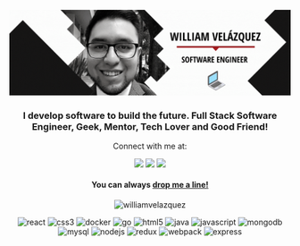 <!-- ### Hi there 👋 -->

<!-- <h1 align="center">Hi, I'm William Velazquez 👋</h1> -->

[<img src="./.readme-static/WilliamVelazquez.gif" />](https://twitter.com/WilliamVlazquez)

<h3 align="center">I develop software to build the future. Full Stack Software Engineer, Geek, Mentor, Tech Lover and Good Friend!</h3>

<!-- <p align="left">
<img src="https://komarev.com/ghpvc/?username=williamvelazquez" alt="williamvelazquez" />
</p> -->

<!-- - All of my projects are available at [williamvelazquez.com](https://williamvelazquez.com/) -->

<div align="center">

Connect with me at:

[<img src="https://img.shields.io/badge/twitter-%231DA1F2.svg?&style=for-the-badge&logo=twitter&logoColor=white" />](https://twitter.com/WilliamVlazquez) [<img src="https://img.shields.io/badge/linkedin-%230077B5.svg?&style=for-the-badge&logo=linkedin&logoColor=white" />](https://www.linkedin.com/in/williamvelazquez/) [<img src ="https://img.shields.io/badge/portfolio-web-%23.svg?&style=for-the-badge&logo=&logoColor=white%22">](https://williamvelazquez.com/) 
<!-- [<img src="https://img.shields.io/badge/medium-%2312100E.svg?&style=for-the-badge&logo=medium&logoColor=white" />](https://medium.com/@pratikbaitha04)  -->

<!-- [<img src = "https://img.shields.io/badge/instagram-%23E4405F.svg?&style=for-the-badge&logo=instagram&logoColor=white">](https://www.instagram.com/pratikkumar04/)
[<img src = "https://img.shields.io/badge/facebook-%231877F2.svg?&style=for-the-badge&logo=facebook&logoColor=white">](https://www.facebook.com/pr2tik1) -->

<!-- ![Visits Badge](https://badges.pufler.dev/visits/WilliamVelazquez/WilliamVelazquez?style=for-the-badge )  -->

#### You can always [drop me a line!](info@williamvelazquez.com)

</div>

<p align="center">
<img src="https://github-readme-stats.vercel.app/api?username=williamvelazquez&show_icons=true" alt="williamvelazquez" />
</p>

<p align="center">
<img src="https://devicons.github.io/devicon/devicon.git/icons/react/react-original-wordmark.svg" alt="react" width="20" height="20"/>
<img src="https://devicons.github.io/devicon/devicon.git/icons/css3/css3-original-wordmark.svg" alt="css3" width="20" height="20"/>
<img src="https://devicons.github.io/devicon/devicon.git/icons/docker/docker-original-wordmark.svg" alt="docker" width="20" height="20"/>
<img src="https://devicons.github.io/devicon/devicon.git/icons/go/go-original.svg" alt="go" width="20" height="20"/>
<img src="https://devicons.github.io/devicon/devicon.git/icons/html5/html5-original-wordmark.svg" alt="html5" width="20" height="20"/>
<img src="https://devicons.github.io/devicon/devicon.git/icons/java/java-original-wordmark.svg" alt="java" width="20" height="20"/>
<img src="https://devicons.github.io/devicon/devicon.git/icons/javascript/javascript-original.svg" alt="javascript" width="20" height="20"/>
<img src="https://devicons.github.io/devicon/devicon.git/icons/mongodb/mongodb-original-wordmark.svg" alt="mongodb" width="20" height="20"/>
<img src="https://devicons.github.io/devicon/devicon.git/icons/mysql/mysql-original-wordmark.svg" alt="mysql" width="20" height="20"/>
<img src="https://devicons.github.io/devicon/devicon.git/icons/nodejs/nodejs-original-wordmark.svg" alt="nodejs" width="20" height="20"/>
<img src="https://devicons.github.io/devicon/devicon.git/icons/redux/redux-original.svg" alt="redux" width="20" height="20"/>
<img src="https://devicons.github.io/devicon/devicon.git/icons/webpack/webpack-original.svg" alt="webpack" width="20" height="20"/>
<img src="https://devicons.github.io/devicon/devicon.git/icons/express/express-original-wordmark.svg" alt="express" width="20" height="20"/>
</p>


<!-- <p align="center">
<a href="https://twitter.com/williamvlazquez" target="blank"><img align="center" src="https://cdn.jsdelivr.net/npm/simple-icons@3.0.1/icons/twitter.svg" alt="williamvlazquez" height="20" width="20" /></a>
<a href="https://linkedin.com/in/williamvelazquez" target="blank"><img align="center" src="https://cdn.jsdelivr.net/npm/simple-icons@3.0.1/icons/linkedin.svg" alt="williamvelazquez" height="20" width="20" /></a>
</p> -->

